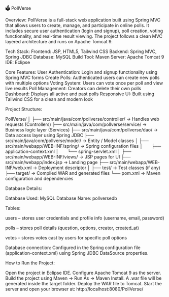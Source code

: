 🗳️ PollVerse

Overview:
PollVerse is a full-stack web application built using Spring MVC that allows users to create, manage, and participate in online polls.
It includes secure user authentication (login and signup), poll creation, voting functionality, and real-time result viewing.
The project follows a clean MVC layered architecture and runs on Apache Tomcat 9.

Tech Stack:
Frontend: JSP, HTML5, Tailwind CSS
Backend: Spring MVC, Spring JDBC
Database: MySQL
Build Tool: Maven
Server: Apache Tomcat 9
IDE: Eclipse


Core Features:
User Authentication: Login and signup functionality using Spring MVC forms
Create Polls: Authenticated users can create new polls with multiple options
Voting System: Users can vote once per poll and view live results
Poll Management: Creators can delete their own polls
Dashboard: Displays all active and past polls
Responsive UI: Built using Tailwind CSS for a clean and modern look


Project Structure:

PollVerse/
│
├── src/main/java/com/pollverse/controller/ → Handles web requests (Controllers)
├── src/main/java/com/pollverse/service/ → Business logic layer (Services)
├── src/main/java/com/pollverse/dao/ → Data access layer using Spring JDBC
├── src/main/java/com/pollverse/model/ → Entity / Model classes
│
├── src/main/webapp/WEB-INF/spring/ → Spring configuration files
│  ├── application-context.xml
│  └── spring-servlet.xml
│
├── src/main/webapp/WEB-INF/views/ → JSP pages for UI
├── src/main/webapp/index.jsp → Landing page
├── src/main/webapp/WEB-INF/web.xml → Deployment descriptor
│
├── test/ → Test classes (if any)
├── target/ → Compiled WAR and generated files
└── pom.xml → Maven configuration and dependencies


Database Details:

Database Used: MySQL
Database Name: pollversedb

Tables:

users – stores user credentials and profile info (username, email, password)

polls – stores poll details (question, options, creator, created_at)

votes – stores votes cast by users for specific poll options

Database connection: Configured in the Spring configuration file (application-context.xml) using Spring JDBC DataSource properties.

How to Run the Project:

Open the project in Eclipse IDE.
Configure Apache Tomcat 9 as the server.
Build the project using Maven → Run As → Maven Install.
A .war file will be generated inside the target folder.
Deploy the WAR file to Tomcat.
Start the server and open your browser at:
http://localhost:8080/PollVerse/

